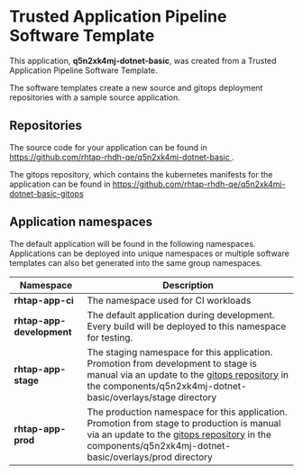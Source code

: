 # Trusted Application Pipeline Software Template

This application, **q5n2xk4mj-dotnet-basic**, was created from a Trusted Application Pipeline Software Template.

The software templates create a new source and gitops deployment repositories with a sample source application. 

## Repositories

The source code for your application can be found in [https://github.com/rhtap-rhdh-qe/q5n2xk4mj-dotnet-basic ](https://github.com/rhtap-rhdh-qe/q5n2xk4mj-dotnet-basic ).
 
The gitops repository, which contains the kubernetes manifests for the application can be found in 
[https://github.com/rhtap-rhdh-qe/q5n2xk4mj-dotnet-basic-gitops ](https://github.com/rhtap-rhdh-qe/q5n2xk4mj-dotnet-basic-gitops ) 

## Application namespaces 

The default application will be found in the following namespaces. Applications can be deployed into unique namespaces or multiple software templates can also bet generated into the same group namespaces.  

|  Namespace   |  Description   |  
| -------- | -------- |
| **rhtap-app-ci** | The namespace used for CI workloads |
| **rhtap-app-development** | The default application during development. Every build will be deployed to this namespace for testing. |
| **rhtap-app-stage** | The staging namespace for this application. Promotion from development to stage is manual via an update to the [gitops repository](https://github.com/rhtap-rhdh-qe/q5n2xk4mj-dotnet-basic-gitops ) in the components/q5n2xk4mj-dotnet-basic/overlays/stage directory |
| **rhtap-app-prod** | The production namespace for this application. Promotion from stage to production is manual via an update to the [gitops repository](https://github.com/rhtap-rhdh-qe/q5n2xk4mj-dotnet-basic-gitops ) in the components/q5n2xk4mj-dotnet-basic/overlays/prod directory |